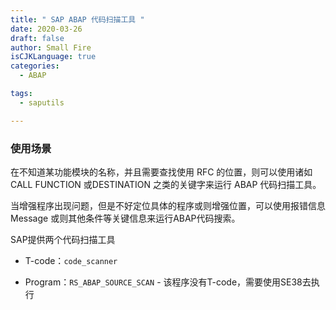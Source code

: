 ```yaml
---
title: " SAP ABAP 代码扫描工具 "
date: 2020-03-26
draft: false
author: Small Fire
isCJKLanguage: true
categories: 
  - ABAP

tags: 
  - saputils

---
```


### 使用场景

在不知道某功能模块的名称，并且需要查找使用 RFC 的位置，则可以使用诸如 CALL FUNCTION 或DESTINATION 之类的关键字来运行 ABAP 代码扫描工具。

当增强程序出现问题，但是不好定位具体的程序或则增强位置，可以使用报错信息 Message 或则其他条件等关键信息来运行ABAP代码搜索。

SAP提供两个代码扫描工具

- T-code：`code_scanner`

- Program：`RS_ABAP_SOURCE_SCAN` - 该程序没有T-code，需要使用SE38去执行

